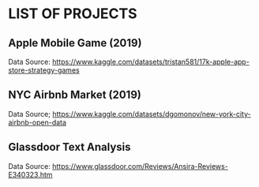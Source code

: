 # LIST OF PROJECTS

## Apple Mobile Game (2019)
Data Source: https://www.kaggle.com/datasets/tristan581/17k-apple-app-store-strategy-games

## NYC Airbnb Market (2019)
Data Source; https://www.kaggle.com/datasets/dgomonov/new-york-city-airbnb-open-data

## Glassdoor Text Analysis
Data Source: https://www.glassdoor.com/Reviews/Ansira-Reviews-E340323.htm
